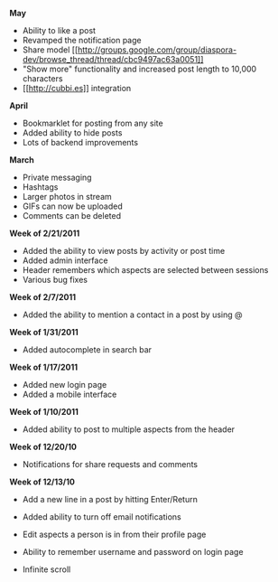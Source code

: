 **May**

* Ability to like a post
* Revamped the notification page
* Share model [[http://groups.google.com/group/diaspora-dev/browse_thread/thread/cbc9497ac63a0051]]
* "Show more" functionality and increased post length to 10,000 characters
* [[http://cubbi.es]] integration

**April**

* Bookmarklet for posting from any site
* Added ability to hide posts
* Lots of backend improvements

**March**

* Private messaging
* Hashtags
* Larger photos in stream
* GIFs can now be uploaded
* Comments can be deleted

**Week of 2/21/2011**

* Added the ability to view posts by activity or post time
* Added admin interface
* Header remembers which aspects are selected between sessions
* Various bug fixes

**Week of 2/7/2011**

* Added the ability to mention a contact in a post by using @ 

**Week of 1/31/2011**

* Added autocomplete in search bar

**Week of 1/17/2011**

* Added new login page
* Added a mobile interface

**Week of 1/10/2011**

* Added ability to post to multiple aspects from the header

**Week of 12/20/10**

* Notifications for share requests and comments

**Week of 12/13/10**
 
* Add a new line in a post by hitting Enter/Return

* Added ability to turn off email notifications

* Edit aspects a person is in from their profile page

* Ability to remember username and password on login page

* Infinite scroll
